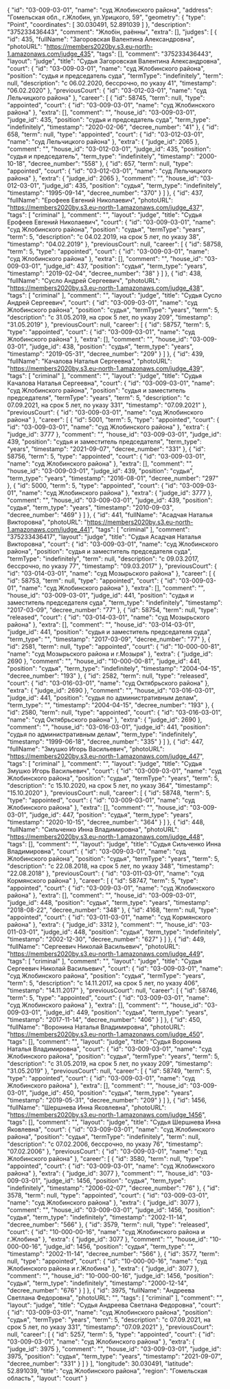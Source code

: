 {
    "id": "03-009-03-01",
    "name": "суд Жлобинского района",
    "address": "Гомельская обл., г.Жлобин, ул.Урицкого, 59",
    "geometry": {
        "type": "Point",
        "coordinates": [
            30.030491,
            52.891039
        ]
    },
    "description": "375233436443",
    "comment": "Жлобін, раённы",
    "extra": [],
    "judges": [
        {
            "id": 435,
            "fullName": "Загоровская Валентина Александровна",
            "photoURL": "https://members2020by.s3.eu-north-1.amazonaws.com/judge_435",
            "tags": [],
            "comment": "375233436443",
            "layout": "judge",
            "title": "Судья Загоровская Валентина Александровна",
            "court": {
                "id": "03-009-03-01",
                "name": "суд Жлобинского района",
                "position": "судья и председатель суда",
                "termType": "indefinitely",
                "term": null,
                "description": "c 06.02.2020, бессрочно, по указу 41",
                "timestamp": "06.02.2020"
            },
            "previousCourt": {
                "id": "03-012-03-01",
                "name": "суд Лельчицкого района"
            },
            "career": [
                {
                    "id": 58745,
                    "term": null,
                    "type": "appointed",
                    "court": {
                        "id": "03-009-03-01",
                        "name": "суд Жлобинского района"
                    },
                    "extra": [],
                    "comment": "",
                    "house_id": "03-009-03-01",
                    "judge_id": 435,
                    "position": "судья и председатель суда",
                    "term_type": "indefinitely",
                    "timestamp": "2020-02-06",
                    "decree_number": "41"
                },
                {
                    "id": 658,
                    "term": null,
                    "type": "appointed",
                    "court": {
                        "id": "03-012-03-01",
                        "name": "суд Лельчицкого района"
                    },
                    "extra": {
                        "judge_id": 2065
                    },
                    "comment": "",
                    "house_id": "03-012-03-01",
                    "judge_id": 435,
                    "position": "судья и председатель",
                    "term_type": "indefinitely",
                    "timestamp": "2000-10-18",
                    "decree_number": "558"
                },
                {
                    "id": 657,
                    "term": null,
                    "type": "appointed",
                    "court": {
                        "id": "03-012-03-01",
                        "name": "суд Лельчицкого района"
                    },
                    "extra": {
                        "judge_id": 2065
                    },
                    "comment": "",
                    "house_id": "03-012-03-01",
                    "judge_id": 435,
                    "position": "судья",
                    "term_type": "indefinitely",
                    "timestamp": "1995-09-14",
                    "decree_number": "370"
                }
            ]
        },
        {
            "id": 437,
            "fullName": "Ерофеев Евгений Николаевич",
            "photoURL": "https://members2020by.s3.eu-north-1.amazonaws.com/judge_437",
            "tags": [
                "criminal"
            ],
            "comment": "",
            "layout": "judge",
            "title": "Судья Ерофеев Евгений Николаевич",
            "court": {
                "id": "03-009-03-01",
                "name": "суд Жлобинского района",
                "position": "судья",
                "termType": "years",
                "term": 5,
                "description": "c 04.02.2019, на срок 5 лет, по указу 38",
                "timestamp": "04.02.2019"
            },
            "previousCourt": null,
            "career": [
                {
                    "id": 58758,
                    "term": 5,
                    "type": "appointed",
                    "court": {
                        "id": "03-009-03-01",
                        "name": "суд Жлобинского района"
                    },
                    "extra": [],
                    "comment": "",
                    "house_id": "03-009-03-01",
                    "judge_id": 437,
                    "position": "судья",
                    "term_type": "years",
                    "timestamp": "2019-02-04",
                    "decree_number": "38"
                }
            ]
        },
        {
            "id": 438,
            "fullName": "Сусло Андрей Сергеевич",
            "photoURL": "https://members2020by.s3.eu-north-1.amazonaws.com/judge_438",
            "tags": [
                "criminal"
            ],
            "comment": "",
            "layout": "judge",
            "title": "Судья Сусло Андрей Сергеевич",
            "court": {
                "id": "03-009-03-01",
                "name": "суд Жлобинского района",
                "position": "судья",
                "termType": "years",
                "term": 5,
                "description": "c 31.05.2019, на срок 5 лет, по указу 209",
                "timestamp": "31.05.2019"
            },
            "previousCourt": null,
            "career": [
                {
                    "id": 58757,
                    "term": 5,
                    "type": "appointed",
                    "court": {
                        "id": "03-009-03-01",
                        "name": "суд Жлобинского района"
                    },
                    "extra": [],
                    "comment": "",
                    "house_id": "03-009-03-01",
                    "judge_id": 438,
                    "position": "судья",
                    "term_type": "years",
                    "timestamp": "2019-05-31",
                    "decree_number": "209"
                }
            ]
        },
        {
            "id": 439,
            "fullName": "Качалова Наталья Сергеевна",
            "photoURL": "https://members2020by.s3.eu-north-1.amazonaws.com/judge_439",
            "tags": [
                "criminal"
            ],
            "comment": "",
            "layout": "judge",
            "title": "Судья Качалова Наталья Сергеевна",
            "court": {
                "id": "03-009-03-01",
                "name": "суд Жлобинского района",
                "position": "судья и заместитель председателя",
                "termType": "years",
                "term": 5,
                "description": "c 07.09.2021, на срок 5 лет, по указу 331",
                "timestamp": "07.09.2021"
            },
            "previousCourt": {
                "id": "03-009-03-01",
                "name": "суд Жлобинского района"
            },
            "career": [
                {
                    "id": 5001,
                    "term": 5,
                    "type": "appointed",
                    "court": {
                        "id": "03-009-03-01",
                        "name": "суд Жлобинского района"
                    },
                    "extra": {
                        "judge_id": 3777
                    },
                    "comment": "",
                    "house_id": "03-009-03-01",
                    "judge_id": 439,
                    "position": "судья и заместитель председателя",
                    "term_type": "years",
                    "timestamp": "2021-09-07",
                    "decree_number": "331"
                },
                {
                    "id": 58756,
                    "term": 5,
                    "type": "appointed",
                    "court": {
                        "id": "03-009-03-01",
                        "name": "суд Жлобинского района"
                    },
                    "extra": [],
                    "comment": "",
                    "house_id": "03-009-03-01",
                    "judge_id": 439,
                    "position": "судья",
                    "term_type": "years",
                    "timestamp": "2016-08-01",
                    "decree_number": "297"
                },
                {
                    "id": 5000,
                    "term": 5,
                    "type": "appointed",
                    "court": {
                        "id": "03-009-03-01",
                        "name": "суд Жлобинского района"
                    },
                    "extra": {
                        "judge_id": 3777
                    },
                    "comment": "",
                    "house_id": "03-009-03-01",
                    "judge_id": 439,
                    "position": "судья",
                    "term_type": "years",
                    "timestamp": "2010-09-03",
                    "decree_number": "469"
                }
            ]
        },
        {
            "id": 441,
            "fullName": "Асадчая Наталья Викторовна",
            "photoURL": "https://members2020by.s3.eu-north-1.amazonaws.com/judge_441",
            "tags": [
                "criminal"
            ],
            "comment": "375233436417",
            "layout": "judge",
            "title": "Судья Асадчая Наталья Викторовна",
            "court": {
                "id": "03-009-03-01",
                "name": "суд Жлобинского района",
                "position": "судья и заместитель председателя суда",
                "termType": "indefinitely",
                "term": null,
                "description": "c 09.03.2017, бессрочно, по указу 77",
                "timestamp": "09.03.2017"
            },
            "previousCourt": {
                "id": "03-014-03-01",
                "name": "суд Мозырьского района"
            },
            "career": [
                {
                    "id": 58753,
                    "term": null,
                    "type": "appointed",
                    "court": {
                        "id": "03-009-03-01",
                        "name": "суд Жлобинского района"
                    },
                    "extra": [],
                    "comment": "",
                    "house_id": "03-009-03-01",
                    "judge_id": 441,
                    "position": "судья и заместитель председателя суда",
                    "term_type": "indefinitely",
                    "timestamp": "2017-03-09",
                    "decree_number": "77"
                },
                {
                    "id": 58754,
                    "term": null,
                    "type": "released",
                    "court": {
                        "id": "03-014-03-01",
                        "name": "суд Мозырьского района"
                    },
                    "extra": [],
                    "comment": "",
                    "house_id": "03-014-03-01",
                    "judge_id": 441,
                    "position": "судья и заместитель председателя суда",
                    "term_type": "",
                    "timestamp": "2017-03-09",
                    "decree_number": "77"
                },
                {
                    "id": 2581,
                    "term": null,
                    "type": "appointed",
                    "court": {
                        "id": "10-000-00-81",
                        "name": "суд Мозырьского района и г.Мозыря"
                    },
                    "extra": {
                        "judge_id": 2690
                    },
                    "comment": "",
                    "house_id": "10-000-00-81",
                    "judge_id": 441,
                    "position": "судья",
                    "term_type": "indefinitely",
                    "timestamp": "2004-04-15",
                    "decree_number": "193"
                },
                {
                    "id": 2582,
                    "term": null,
                    "type": "released",
                    "court": {
                        "id": "03-016-03-01",
                        "name": "суд Октябрьского района"
                    },
                    "extra": {
                        "judge_id": 2690
                    },
                    "comment": "",
                    "house_id": "03-016-03-01",
                    "judge_id": 441,
                    "position": "судья по административным делам",
                    "term_type": "",
                    "timestamp": "2004-04-15",
                    "decree_number": "193"
                },
                {
                    "id": 2580,
                    "term": null,
                    "type": "appointed",
                    "court": {
                        "id": "03-016-03-01",
                        "name": "суд Октябрьского района"
                    },
                    "extra": {
                        "judge_id": 2690
                    },
                    "comment": "",
                    "house_id": "03-016-03-01",
                    "judge_id": 441,
                    "position": "судья по административным делам",
                    "term_type": "indefinitely",
                    "timestamp": "1999-06-18",
                    "decree_number": "335"
                }
            ]
        },
        {
            "id": 447,
            "fullName": "Змушко Игорь Васильевич",
            "photoURL": "https://members2020by.s3.eu-north-1.amazonaws.com/judge_447",
            "tags": [
                "criminal"
            ],
            "comment": "",
            "layout": "judge",
            "title": "Судья Змушко Игорь Васильевич",
            "court": {
                "id": "03-009-03-01",
                "name": "суд Жлобинского района",
                "position": "судья",
                "termType": "years",
                "term": 5,
                "description": "c 15.10.2020, на срок 5 лет, по указу 364",
                "timestamp": "15.10.2020"
            },
            "previousCourt": null,
            "career": [
                {
                    "id": 58748,
                    "term": 5,
                    "type": "appointed",
                    "court": {
                        "id": "03-009-03-01",
                        "name": "суд Жлобинского района"
                    },
                    "extra": [],
                    "comment": "",
                    "house_id": "03-009-03-01",
                    "judge_id": 447,
                    "position": "судья",
                    "term_type": "years",
                    "timestamp": "2020-10-15",
                    "decree_number": "364"
                }
            ]
        },
        {
            "id": 448,
            "fullName": "Сильченко Инна Владимировна",
            "photoURL": "https://members2020by.s3.eu-north-1.amazonaws.com/judge_448",
            "tags": [],
            "comment": "",
            "layout": "judge",
            "title": "Судья Сильченко Инна Владимировна",
            "court": {
                "id": "03-009-03-01",
                "name": "суд Жлобинского района",
                "position": "судья",
                "termType": "years",
                "term": 5,
                "description": "c 22.08.2018, на срок 5 лет, по указу 348",
                "timestamp": "22.08.2018"
            },
            "previousCourt": {
                "id": "03-011-03-01",
                "name": "суд Кормянского района"
            },
            "career": [
                {
                    "id": 58747,
                    "term": 5,
                    "type": "appointed",
                    "court": {
                        "id": "03-009-03-01",
                        "name": "суд Жлобинского района"
                    },
                    "extra": [],
                    "comment": "",
                    "house_id": "03-009-03-01",
                    "judge_id": 448,
                    "position": "судья",
                    "term_type": "years",
                    "timestamp": "2018-08-22",
                    "decree_number": "348"
                },
                {
                    "id": 4168,
                    "term": null,
                    "type": "appointed",
                    "court": {
                        "id": "03-011-03-01",
                        "name": "суд Кормянского района"
                    },
                    "extra": {
                        "judge_id": 3312
                    },
                    "comment": "",
                    "house_id": "03-011-03-01",
                    "judge_id": 448,
                    "position": "судья",
                    "term_type": "indefinitely",
                    "timestamp": "2002-12-30",
                    "decree_number": "627"
                }
            ]
        },
        {
            "id": 449,
            "fullName": "Сергеевич Николай Васильевич",
            "photoURL": "https://members2020by.s3.eu-north-1.amazonaws.com/judge_449",
            "tags": [
                "criminal"
            ],
            "comment": "",
            "layout": "judge",
            "title": "Судья Сергеевич Николай Васильевич",
            "court": {
                "id": "03-009-03-01",
                "name": "суд Жлобинского района",
                "position": "судья",
                "termType": "years",
                "term": 5,
                "description": "c 14.11.2017, на срок 5 лет, по указу 406",
                "timestamp": "14.11.2017"
            },
            "previousCourt": null,
            "career": [
                {
                    "id": 58746,
                    "term": 5,
                    "type": "appointed",
                    "court": {
                        "id": "03-009-03-01",
                        "name": "суд Жлобинского района"
                    },
                    "extra": [],
                    "comment": "",
                    "house_id": "03-009-03-01",
                    "judge_id": 449,
                    "position": "судья",
                    "term_type": "years",
                    "timestamp": "2017-11-14",
                    "decree_number": "406"
                }
            ]
        },
        {
            "id": 450,
            "fullName": "Воронина Наталья Владимировна",
            "photoURL": "https://members2020by.s3.eu-north-1.amazonaws.com/judge_450",
            "tags": [],
            "comment": "",
            "layout": "judge",
            "title": "Судья Воронина Наталья Владимировна",
            "court": {
                "id": "03-009-03-01",
                "name": "суд Жлобинского района",
                "position": "судья",
                "termType": "years",
                "term": 5,
                "description": "c 31.05.2019, на срок 5 лет, по указу 209",
                "timestamp": "31.05.2019"
            },
            "previousCourt": null,
            "career": [
                {
                    "id": 58749,
                    "term": 5,
                    "type": "appointed",
                    "court": {
                        "id": "03-009-03-01",
                        "name": "суд Жлобинского района"
                    },
                    "extra": [],
                    "comment": "",
                    "house_id": "03-009-03-01",
                    "judge_id": 450,
                    "position": "судья",
                    "term_type": "years",
                    "timestamp": "2019-05-31",
                    "decree_number": "209"
                }
            ]
        },
        {
            "id": 1456,
            "fullName": "Шершнева Инна Яковлевна",
            "photoURL": "https://members2020by.s3.eu-north-1.amazonaws.com/judge_1456",
            "tags": [],
            "comment": "",
            "layout": "judge",
            "title": "Судья Шершнева Инна Яковлевна",
            "court": {
                "id": "03-009-03-01",
                "name": "суд Жлобинского района",
                "position": "судья",
                "termType": "indefinitely",
                "term": null,
                "description": "c 07.02.2006, бессрочно, по указу 76",
                "timestamp": "07.02.2006"
            },
            "previousCourt": {
                "id": "03-009-03-01",
                "name": "суд Жлобинского района"
            },
            "career": [
                {
                    "id": 3580,
                    "term": null,
                    "type": "appointed",
                    "court": {
                        "id": "03-009-03-01",
                        "name": "суд Жлобинского района"
                    },
                    "extra": {
                        "judge_id": 3077
                    },
                    "comment": "",
                    "house_id": "03-009-03-01",
                    "judge_id": 1456,
                    "position": "судья",
                    "term_type": "indefinitely",
                    "timestamp": "2006-02-07",
                    "decree_number": "76"
                },
                {
                    "id": 3578,
                    "term": null,
                    "type": "appointed",
                    "court": {
                        "id": "03-009-03-01",
                        "name": "суд Жлобинского района"
                    },
                    "extra": {
                        "judge_id": 3077
                    },
                    "comment": "",
                    "house_id": "03-009-03-01",
                    "judge_id": 1456,
                    "position": "судья",
                    "term_type": "indefinitely",
                    "timestamp": "2002-11-14",
                    "decree_number": "566"
                },
                {
                    "id": 3579,
                    "term": null,
                    "type": "released",
                    "court": {
                        "id": "10-000-00-16",
                        "name": "суд Жлобинского района и г.Жлобина"
                    },
                    "extra": {
                        "judge_id": 3077
                    },
                    "comment": "",
                    "house_id": "10-000-00-16",
                    "judge_id": 1456,
                    "position": "судья",
                    "term_type": "",
                    "timestamp": "2002-11-14",
                    "decree_number": "566"
                },
                {
                    "id": 3577,
                    "term": null,
                    "type": "appointed",
                    "court": {
                        "id": "10-000-00-16",
                        "name": "суд Жлобинского района и г.Жлобина"
                    },
                    "extra": {
                        "judge_id": 3077
                    },
                    "comment": "",
                    "house_id": "10-000-00-16",
                    "judge_id": 1456,
                    "position": "судья",
                    "term_type": "indefinitely",
                    "timestamp": "2000-12-14",
                    "decree_number": "676"
                }
            ]
        },
        {
            "id": 3975,
            "fullName": "Андреева Светлана Федоровна",
            "photoURL": "",
            "tags": [
                "criminal"
            ],
            "comment": "",
            "layout": "judge",
            "title": "Судья Андреева Светлана Федоровна",
            "court": {
                "id": "03-009-03-01",
                "name": "суд Жлобинского района",
                "position": "судья",
                "termType": "years",
                "term": 5,
                "description": "c 07.09.2021, на срок 5 лет, по указу 331",
                "timestamp": "07.09.2021"
            },
            "previousCourt": null,
            "career": [
                {
                    "id": 5257,
                    "term": 5,
                    "type": "appointed",
                    "court": {
                        "id": "03-009-03-01",
                        "name": "суд Жлобинского района"
                    },
                    "extra": {
                        "judge_id": 3975
                    },
                    "comment": "",
                    "house_id": "03-009-03-01",
                    "judge_id": 3975,
                    "position": "судья",
                    "term_type": "years",
                    "timestamp": "2021-09-07",
                    "decree_number": "331"
                }
            ]
        }
    ],
    "longitude": 30.030491,
    "latitude": 52.891039,
    "title": "суд Жлобинского района",
    "region": "Гомельская область",
    "layout": "court"
}